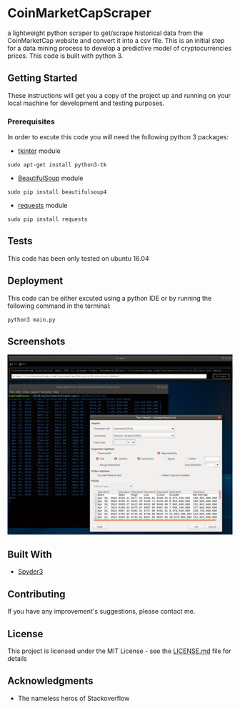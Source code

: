 # CoinMarketCapScraper
a lightweight python scraper to get/scrape historical data from the CoinMarketCap website and convert it into a csv file. This is an initial step for a data mining process to develop a predictive model of cryptocurrencies prices. This code is built with python 3.

## Getting Started
These instructions will get you a copy of the project up and running on your local machine for development and testing purposes. 

### Prerequisites
In order to excute this code you will need the following python 3 packages:
* [tkinter](https://docs.python.org/3/library/tkinter.html) module
```
sudo apt-get install python3-tk
```
* [BeautifulSoup](https://pypi.org/project/beautifulsoup4/) module
```
sudo pip install beautifulsoup4
```
* [requests](https://docs.python-requests.org/en/master/) module
```
sudo pip install requests
```

## Tests
This code has been only tested on ubuntu 16.04

## Deployment
This code can be either excuted using a python IDE or by running the following command in the terminal:
```
python3 main.py
```
## Screenshots
![](screenshot.png)

## Built With
* [Spyder3](http://pythonhosted.org/spyder/)

## Contributing
If you have any improvement's suggestions, please contact me.

## License
This project is licensed under the MIT License - see the [LICENSE.md](LICENSE.md) file for details

## Acknowledgments
* The nameless heros of Stackoverflow
